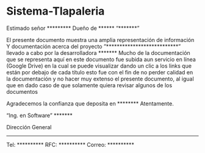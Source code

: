 # Sistema-Tlapaleria


Estimado señor *********
Dueño de ****** “*******”

El presente documento muestra una amplia representación de información Y
documentación acerca del proyecto ”***************************”
llevado a cabo por la desarrolladora *******
Mucho de la documentación que se representa aquí en este documento fue subida
aun servicio en línea (Google Drive) en la cual se puede visualizar dando un clic a los
links que están por debajo de cada título esto fue con el fin de no perder calidad en la
documentación y no hacer muy extenso el presente documento, al igual que en dado
caso de que solamente quiera revisar algunos de los documentos

Agradecemos la confianza que deposita en ********
Atentamente.

“Ing. en Software” *******

Dirección General
*************************************
Tel: **********
RFC: **********
Correo: **********
